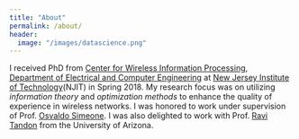 ```yaml
---
title: "About"
permalink: /about/
header:
  image: "/images/datascience.png"
---
```


I received PhD from [Center for Wireless Information Processing](http://centers.njit.edu/cwcspr/), [Department of Electrical and Computer Engineering](https://ece.njit.edu) at [New Jersey Institute of Technology](http://www.njit.edu)(NJIT) in Spring 2018. My research focus was on utilizing *information theory* and *optimization methods* to enhance the quality of experience in wireless networks. I was honored to work under supervision of Prof. [Osvaldo Simeone](https://nms.kcl.ac.uk/osvaldo.simeone/index.htm). I was also delighted to work with Prof. [Ravi Tandon](http://www2.engr.arizona.edu/~tandonr/) from the University of Arizona.    
